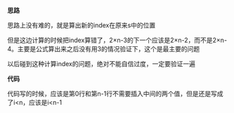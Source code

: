 **思路**

思路上没有难的，就是算出新的index在原来s中的位置

但是这边计算的时候把index算错了，2×n-3的下一个应该是2×n-2，而不是2×n-4。主要是公式算出来之后没有用3的情况验证下，这个是最主要的问题

以后碰到这种计算index的问题，绝对不能自信过度，一定要验证一遍

**代码**

代码写的时候，应该是第0行和第n-1行不需要插入中间的两个值，但是还是写成了i<n，应该是i<n-1
